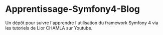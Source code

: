 # Apprentissage-Symfony4-Blog
Un dépôt pour suivre l'apprendre l'utilisation du framework Symfony 4 via les tutoriels de Lior CHAMLA sur Youtube.
